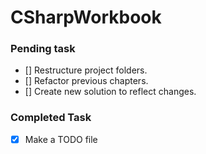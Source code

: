 # CSharpWorkbook

### Pending task
- [] Restructure project folders.
- [] Refactor previous chapters.
- [] Create new solution to reflect changes.

### Completed Task
- [x] Make a TODO file
